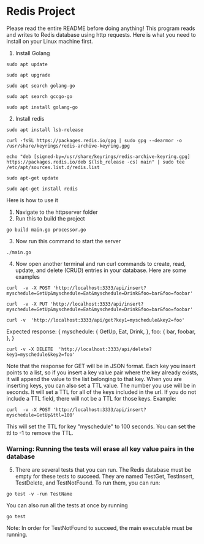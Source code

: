 # Redis Project
Please read the entire README before doing anything!
This program reads and writes to Redis database using http requests. Here is what you need to install on your Linux machine first.
1. Install Golang
```
sudo apt update

sudo apt upgrade

sudo apt search golang-go

sudo apt search gccgo-go

sudo apt install golang-go
```

2. Install redis
```
sudo apt install lsb-release

curl -fsSL https://packages.redis.io/gpg | sudo gpg --dearmor -o /usr/share/keyrings/redis-archive-keyring.gpg

echo "deb [signed-by=/usr/share/keyrings/redis-archive-keyring.gpg] https://packages.redis.io/deb $(lsb_release -cs) main" | sudo tee /etc/apt/sources.list.d/redis.list

sudo apt-get update

sudo apt-get install redis
```

Here is how to use it
1. Navigate to the httpserver folder
2. Run this to build the project
```
go build main.go processor.go
```

3. Now run this command to start the server
```
./main.go
```
4. Now open another terminal and run curl commands to create, read, update, and delete (CRUD) entries in your database. Here are some examples
```
curl  -v -X POST 'http://localhost:3333/api/insert?myschedule=GetUp&myschedule=Eat&myschedule=Drink&foo=bar&foo=foobar'
```
```
curl  -v -X PUT 'http://localhost:3333/api/insert?myschedule=GetUp&myschedule=Eat&myschedule=Drink&foo=bar&foo=foobar'
```
```
curl -v  'http://localhost:3333/api/get?key1=myschedule&key2=foo'
```
Expected response:
{
myschedule: {
GetUp,
Eat,
Drink,
},
foo: {
bar,
foobar,
},
}
```
curl -v -X DELETE  'http://localhost:3333/api/delete?key1=myschedule&key2=foo'
```

Note that the response for GET will be in JSON format.
Each key you insert points to a list, so if you insert a key value pair where the key already exists, it will append the value to the list belonging to that key.
When you are inserting keys, you can also set a TTL value. The number you use will be in seconds. It will set a TTL for all of the keys included in the url. If you do not include a TTL field, there will not be a TTL for those keys. Example:
```
curl  -v -X POST 'http://localhost:3333/api/insert?myschedule=GetUp&ttl=100'
```
This will set the TTL for key "myschedule" to 100 seconds. You can set the ttl to -1 to remove the TTL.

### Warning: Running the tests will erase all key value pairs in the database
5. There are several tests that you can run. The Redis database must be empty for these tests to succeed. They are named TestGet, TestInsert, TestDelete, and TestNotFound. To run them, you can run:
```
go test -v -run TestName
```
You can also run all the tests at once by running 
```
go test
```
Note: In order for TestNotFound to succeed, the main executable must be running.
